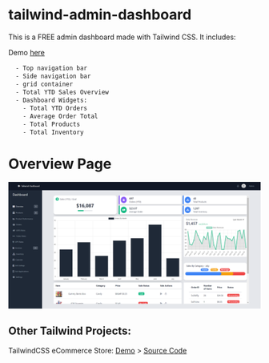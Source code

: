 # tailwind-admin-dashboard
This is a FREE admin dashboard made with Tailwind CSS. It includes:

Demo [here](https://yzipperer.github.io/tailwind-admin-dashboard/)

```
  - Top navigation bar
  - Side navigation bar
  - grid container
  - Total YTD Sales Overview
  - Dashboard Widgets:
    - Total YTD Orders
    - Average Order Total
    - Total Products
    - Total Inventory
```

# Overview Page

![Overview](https://github.com/yZipperer/tailwind-admin-dashboard/blob/main/images/Readme/github-overview-page.PNG)

## Other Tailwind Projects:

TailwindCSS eCommerce Store: [Demo](https://yzipperer.github.io/tailwind-store/) > [Source Code](https://github.com/yZipperer/tailwind-store)